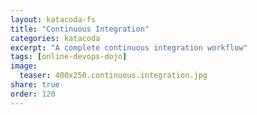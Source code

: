 ```yaml
---
layout: katacoda-fs
title: "Continuous Integration"
categories: katacoda
excerpt: "A complete continuous integration workflow"
tags: [online-devops-dojo]
image:
  teaser: 400x250.continuous.integration.jpg
share: true
order: 120
---
```


<script src="//katacoda.com/embed.js"></script>
<div id="katacoda-scenario-1"
    data-katacoda-id="online-devops-dojo/courses/online-devops-dojo/continuous-integration"
    data-katacoda-ctatext="Continue Online DevOps Dojo"
    data-katacoda-ctaurl="https://www.katacoda.com/online-devops-dojo/courses/online-devops-dojo/continuous-integration"
    data-katacoda-color="004d7f"
    style="height: calc(100vh); width: (100% - 68px); padding-top: 55px;"></div>
<br>
